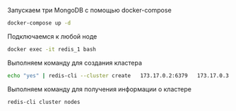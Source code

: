 Запускаем три MongoDB с помощью docker-compose

```bash
docker-compose up -d 
```

Подключаемся к любой ноде
```bash
docker exec -it redis_1 bash
```

Выполняем команду для создания кластера
```bash
echo "yes" | redis-cli --cluster create   173.17.0.2:6379   173.17.0.3:6379   173.17.0.4:6379   173.17.0.5:6379   173.17.0.6:6379   173.17.0.7:6379   --cluster-replicas 1
```

Выполняем команду для получения информации о кластере
```bash
redis-cli cluster nodes 
```
